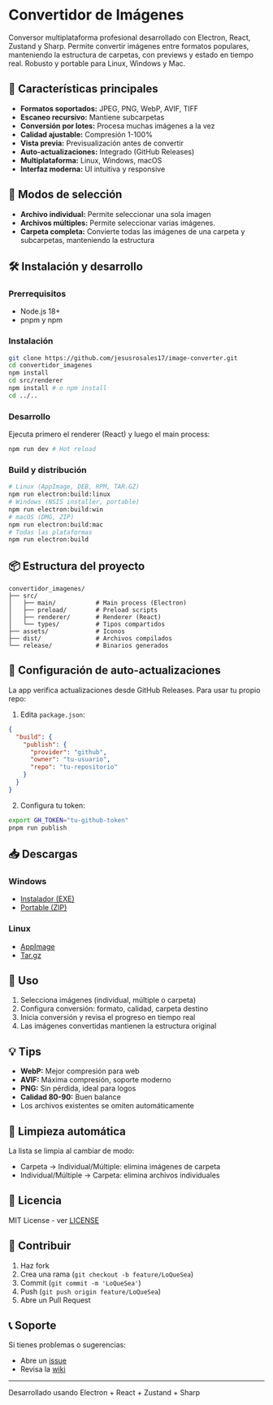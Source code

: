 # Convertidor de Imágenes

Conversor multiplataforma profesional desarrollado con Electron, React, Zustand y Sharp. Permite convertir imágenes entre formatos populares, manteniendo la estructura de carpetas, con previews y estado en tiempo real. Robusto y portable para Linux, Windows y Mac.

## 🚀 Características principales

- **Formatos soportados:** JPEG, PNG, WebP, AVIF, TIFF
- **Escaneo recursivo:** Mantiene subcarpetas
- **Conversión por lotes:** Procesa muchas imágenes a la vez
- **Calidad ajustable:** Compresión 1-100%
- **Vista previa:** Previsualización antes de convertir
- **Auto-actualizaciones:** Integrado (GitHub Releases)
- **Multiplataforma:** Linux, Windows, macOS
- **Interfaz moderna:** UI intuitiva y responsive

## 📁 Modos de selección

- **Archivo individual:** Permite seleccionar una sola imagen
- **Archivos múltiples:** Permite seleccionar varias imágenes.
- **Carpeta completa:** Convierte todas las imágenes de una carpeta y subcarpetas, manteniendo la estructura

## 🛠️ Instalación y desarrollo

### Prerrequisitos

- Node.js 18+
- pnpm y npm

### Instalación

```bash
git clone https://github.com/jesusrosales17/image-converter.git
cd convertidor_imagenes
npm install
cd src/renderer
npm install # o npm install
cd ../..
```

### Desarrollo

Ejecuta primero el renderer (React) y luego el main process:

```bash
npm run dev # Hot reload
```

### Build y distribución

```bash
# Linux (AppImage, DEB, RPM, TAR.GZ)
npm run electron:build:linux
# Windows (NSIS installer, portable)
npm run electron:build:win
# macOS (DMG, ZIP)
npm run electron:build:mac
# Todas las plataformas
npm run electron:build
```

## 📦 Estructura del proyecto

```
convertidor_imagenes/
├── src/
│   ├── main/           # Main process (Electron)
│   ├── preload/        # Preload scripts
│   ├── renderer/       # Renderer (React)
│   └── types/          # Tipos compartidos
├── assets/             # Iconos
├── dist/               # Archivos compilados
└── release/            # Binarios generados
```

## 🔧 Configuración de auto-actualizaciones

La app verifica actualizaciones desde GitHub Releases. Para usar tu propio repo:

1. Edita `package.json`:

```json
{
  "build": {
    "publish": {
      "provider": "github",
      "owner": "tu-usuario",
      "repo": "tu-repositorio"
    }
  }
}
```

2. Configura tu token:

```bash
export GH_TOKEN="tu-github-token"
pnpm run publish
```

## 📥 Descargas

### Windows

- [Instalador (EXE)](https://github.com/jesusrosales17/image-converter/releases/download/v1.0.0/Image-Converter-1.0.0-win.exe)
- [Portable (ZIP)](https://github.com/jesusrosales17/image-converter/releases/download/v1.0.0/Image-Converter-1.0.0-win-x64.exe)

### Linux

- [AppImage](https://github.com/jesusrosales17/image-converter/releases/download/v1.0.0/Image-Converter-1.0.0-linux-x86_64.AppImage)
- [Tar.gz](https://github.com/jesusrosales17/image-converter/releases/download/v1.0.0/Image-Converter-1.0.0-linux-x64.tar.gz)

## 🎯 Uso

1. Selecciona imágenes (individual, múltiple o carpeta)
2. Configura conversión: formato, calidad, carpeta destino
3. Inicia conversión y revisa el progreso en tiempo real
4. Las imágenes convertidas mantienen la estructura original

## 💡 Tips

- **WebP:** Mejor compresión para web
- **AVIF:** Máxima compresión, soporte moderno
- **PNG:** Sin pérdida, ideal para logos
- **Calidad 80-90:** Buen balance
- Los archivos existentes se omiten automáticamente

## 🔄 Limpieza automática

La lista se limpia al cambiar de modo:

- Carpeta → Individual/Múltiple: elimina imágenes de carpeta
- Individual/Múltiple → Carpeta: elimina archivos individuales

## 📝 Licencia

MIT License - ver [LICENSE](LICENSE)

## 🤝 Contribuir

1. Haz fork
2. Crea una rama (`git checkout -b feature/LoQueSea`)
3. Commit (`git commit -m 'LoQueSea'`)
4. Push (`git push origin feature/LoQueSea`)
5. Abre un Pull Request

## 📞 Soporte

Si tienes problemas o sugerencias:

- Abre un [issue](https://github.com/jesusrosales17/image-converter/issues)
- Revisa la [wiki](https://github.com/jesusrosales17/image-converter.git/wiki)

---

Desarrollado usando Electron + React + Zustand + Sharp
